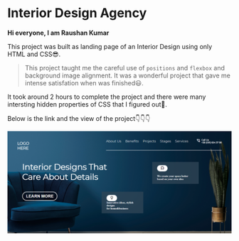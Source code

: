 # Interior Design Agency

**Hi everyone, I am Raushan Kumar**

This project was built as landing page of an Interior Design using only HTML and CSS😎.

>This project taught me the careful use of `positions` and `flexbox` and background image alignment. It was a wonderful project that gave me intense satisfation when was finished😃.

It took around 2 hours to complete the project and there were many intersting hidden properties of CSS that I figured out🤟.


Below is the link and the view of the project👇👇👇<br>

![Interior-Magic](project10css.png)
